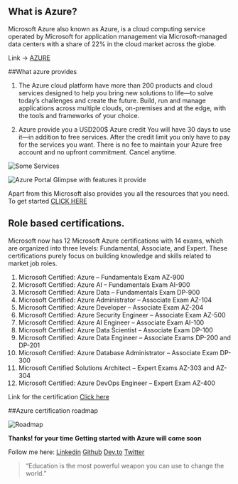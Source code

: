 ## What is Azure?
Microsoft Azure also known as Azure, is a cloud computing service operated by Microsoft for application management via Microsoft-managed data centers with a share of 22% in the cloud market across the globe.

Link -> [AZURE](https://azure.microsoft.com/en-in/free/search/?&ef_id=CjwKCAiAgbiQBhAHEiwAuQ6BkvWMH249iqQGGoknORfCqENh1YMKDxrDqEv208SjvlU1jdSFto1yXhoC3cMQAvD_BwE:G:s&OCID=AID2200195_SEM_CjwKCAiAgbiQBhAHEiwAuQ6BkvWMH249iqQGGoknORfCqENh1YMKDxrDqEv208SjvlU1jdSFto1yXhoC3cMQAvD_BwE:G:s&gclid=CjwKCAiAgbiQBhAHEiwAuQ6BkvWMH249iqQGGoknORfCqENh1YMKDxrDqEv208SjvlU1jdSFto1yXhoC3cMQAvD_BwE)

##What azure provides
1. The Azure cloud platform have more than 200 products and cloud services designed to help you bring new solutions to life—to solve today’s challenges and create the future. Build, run and manage applications across multiple clouds, on-premises and at the edge, with the tools and frameworks of your choice.

2. Azure provide you a USD200$ Azure credit
You will have 30 days to use it—in addition to free services.
After the credit limit you only have to pay for the services you want. There is no fee to maintain your Azure free account and no upfront commitment. Cancel anytime.


![Some Services](https://dev-to-uploads.s3.amazonaws.com/uploads/articles/gqjb7inreuh6h081p48i.png)


![Azure Portal Glimpse with features it provide](https://dev-to-uploads.s3.amazonaws.com/uploads/articles/3giyyfqi5oapbw8nciqx.png)

Apart from this Microsoft also provides you all the resources that you need. To get started [CLICK HERE](https://docs.microsoft.com/en-gb/)

## Role based certifications.

Microsoft now has 12 Microsoft Azure certifications with 14 exams, which are organized into three levels: Fundamental, Associate, and Expert. These certifications purely focus on building knowledge and skills related to market job roles.

1. Microsoft Certified: Azure – Fundamentals Exam AZ-900
2. Microsoft Certified: Azure AI – Fundamentals Exam AI-900
3. Microsoft Certified: Azure Data – Fundamentals Exam DP-900
4. Microsoft Certified: Azure Administrator – Associate Exam AZ-104
5. Microsoft Certified: Azure Developer – Associate Exam AZ-204
6. Microsoft Certified: Azure Security Engineer – Associate Exam AZ-500
7. Microsoft Certified: Azure AI Engineer – Associate Exam AI-100
8. Microsoft Certified: Azure Data Scientist – Associate Exam DP-100
9. Microsoft Certified: Azure Data Engineer – Associate Exams DP-200 and DP-201
10. Microsoft Certified: Azure Database Administrator – Associate Exam DP-300
11. Microsoft Certified Solutions Architect – Expert Exams AZ-303 and AZ-304
12. Microsoft Certified: Azure DevOps Engineer – Expert Exam AZ-400

Link for the certification [Click here](https://docs.microsoft.com/en-us/learn/certifications/)

##Azure certification roadmap

![Roadmap](https://dev-to-uploads.s3.amazonaws.com/uploads/articles/q7qkowo8ijhkuj1f9ah8.jpg)

**Thanks! for your time**
**Getting started with Azure will come soon**

Follow me here:
[Linkedin](https://www.linkedin.com/in/abhishek-kumar12/)
[Github](https://github.com/abh139)
[Dev.to](https://dev.to/abhishek22512)
[Twitter](https://twitter.com/AbhishekKtwt)

> “Education is the most powerful weapon you can use to change the world.”
